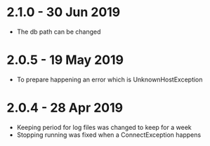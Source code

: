 # 2.1.0 - 30 Jun 2019

- The db path can be changed

# 2.0.5 - 19 May 2019

- To prepare happening an error which is UnknownHostException

# 2.0.4 - 28 Apr 2019

- Keeping period for log files was changed to keep for a week
- Stopping running was fixed when a ConnectException happens
